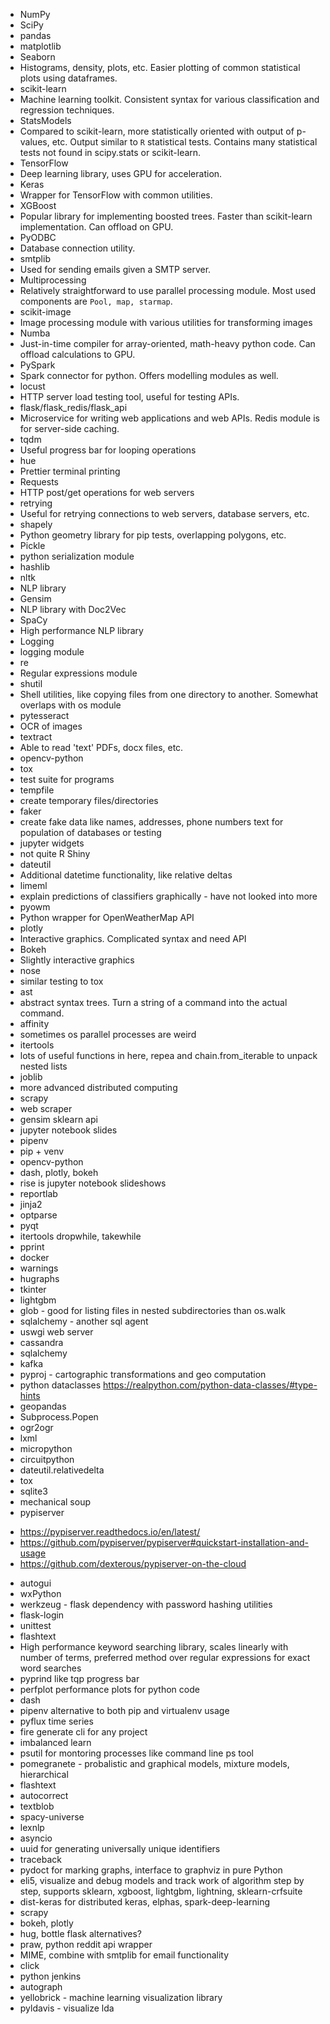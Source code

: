 * NumPy
* SciPy
* pandas
* matplotlib
* Seaborn
* Histograms, density, plots, etc. Easier plotting of common statistical plots using dataframes.
* scikit-learn
* Machine learning toolkit. Consistent syntax for various classification and regression techniques.
* StatsModels
* Compared to scikit-learn, more statistically oriented with output of p-values, etc. Output similar to `R` statistical tests. Contains many statistical tests not found in scipy.stats or scikit-learn.
* TensorFlow
* Deep learning library, uses GPU for acceleration.
* Keras
* Wrapper for TensorFlow with common utilities.
* XGBoost
* Popular library for implementing boosted trees. Faster than scikit-learn implementation. Can offload on GPU.
* PyODBC
* Database connection utility.
* smtplib
* Used for sending emails given a SMTP server.
* Multiprocessing
* Relatively straightforward to use parallel processing module. Most used components are `Pool, map, starmap`.
* scikit-image
* Image processing module with various utilities for transforming images
* Numba
* Just-in-time compiler for array-oriented, math-heavy python code. Can offload calculations to GPU.
* PySpark
* Spark connector for python. Offers modelling modules as well.
* locust
* HTTP server load testing tool, useful for testing APIs.
* flask/flask_redis/flask_api
* Microservice for writing web applications and web APIs. Redis module is for server-side caching.
* tqdm
* Useful progress bar for looping operations
* hue
* Prettier terminal printing
* Requests
* HTTP post/get operations for web servers
* retrying
* Useful for retrying connections to web servers, database servers, etc.
* shapely
* Python geometry library for pip tests, overlapping polygons, etc.
* Pickle
* python serialization module
* hashlib
* nltk
* NLP library
* Gensim
* NLP library with Doc2Vec
* SpaCy
* High performance NLP library
* Logging
* logging module
* re
* Regular expressions module
* shutil
* Shell utilities, like copying files from one directory to another. Somewhat overlaps with os module
* pytesseract
* OCR of images
* textract
* Able to read 'text' PDFs, docx files, etc.
* opencv-python
* tox
* test suite for programs
* tempfile
* create temporary files/directories
* faker
* create fake data like names, addresses, phone numbers text for population of databases or testing
* jupyter widgets
* not quite R Shiny
* dateutil
* Additional datetime functionality, like relative deltas
* limeml
* explain predictions of classifiers graphically - have not looked into more
* pyowm
* Python wrapper for OpenWeatherMap API
* plotly
* Interactive graphics. Complicated syntax and need API
* Bokeh
* Slightly interactive graphics
* nose
* similar testing to tox
* ast
* abstract syntax trees. Turn a string of a command into the actual command.
* affinity
* sometimes os parallel processes are weird
* itertools
* lots of useful functions in here, repea and chain.from_iterable to unpack nested lists
* joblib
* more advanced distributed computing
* scrapy
* web scraper
* gensim sklearn api
* jupyter notebook slides
* pipenv
* pip + venv
* opencv-python
* dash, plotly, bokeh
* rise is jupyter notebook slideshows
* reportlab
* jinja2
* optparse
* pyqt
* itertools dropwhile, takewhile
* pprint
* docker
* warnings
* hugraphs
* tkinter
* lightgbm
* glob - good for listing files in nested subdirectories than os.walk
* sqlalchemy - another sql agent
* uswgi web server
* cassandra
* sqlalchemy
* kafka
* pyproj - cartographic transformations and geo computation
* python dataclasses <https://realpython.com/python-data-classes/#type-hints>
* geopandas
* Subprocess.Popen
* ogr2ogr
* lxml
* micropython
* circuitpython
* dateutil.relativedelta
* tox
* sqlite3
* mechanical soup
* pypiserver
- <https://pypiserver.readthedocs.io/en/latest/>
- <https://github.com/pypiserver/pypiserver#quickstart-installation-and-usage>
- <https://github.com/dexterous/pypiserver-on-the-cloud>
* autogui
* wxPython
* werkzeug - flask dependency with password hashing utilities
* flask-login
* unittest
* flashtext
* High performance keyword searching library, scales linearly with number of terms, preferred method over regular expressions for exact word searches
* pyprind like tqp progress bar
* perfplot performance plots for python code
* dash
* pipenv alternative to both pip and virtualenv usage
* pyflux time series
* fire generate cli for any project
* imbalanced learn
* psutil for montoring processes like command line ps tool
* pomegranete - probalistic and graphical models, mixture models, hierarchical
* flashtext
* autocorrect
* textblob
* spacy-universe
* lexnlp
* asyncio
* uuid for generating universally unique identifiers
* traceback
* pydoct for marking graphs, interface to graphviz in pure Python
* eli5, visualize and debug models and track work of algorithm step by step, supports sklearn, xgboost, lightgbm, lightning, sklearn-crfsuite
* dist-keras for distributed keras, elphas, spark-deep-learning
* scrapy
* bokeh, plotly
* hug, bottle flask alternatives?
* praw, python reddit api wrapper
* MIME, combine with smtplib for email functionality
* click
* python jenkins
* autograph
* yellobrick - machine learning visualization library
* pyldavis - visualize lda
